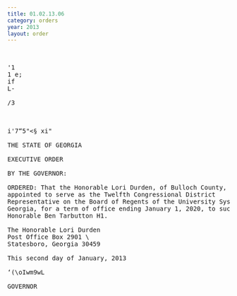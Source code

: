 ```yaml
---
title: 01.02.13.06
category: orders
year: 2013
layout: order
---
```


<pre>   

'1
1 e;
if
L-

/3

 

i'7“5"<§ xi"

THE STATE OF GEORGIA

EXECUTIVE ORDER

BY THE GOVERNOR:

ORDERED: That the Honorable Lori Durden, of Bulloch County, Georgia, is
appointed to serve as the Twelfth Congressional District
Representative on the Board of Regents of the University System of
Georgia, for a term of office ending January 1, 2020, to succeed the
Honorable Ben Tarbutton H1.

The Honorable Lori Durden
Post Office Box 2901 \
Statesboro, Georgia 30459

This second day of January, 2013

‘(\oIwm9wL

GOVERNOR

</pre>
